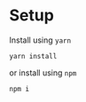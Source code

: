 # Setup

Install using `yarn`

```
yarn install
```

or install using `npm`

```javascript
npm i
```
